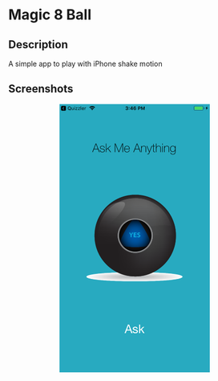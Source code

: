 
# Magic 8 Ball

## Description

A simple app to play with iPhone shake motion

## Screenshots

<p align="center">
  <img width="300" src="https://raw.githubusercontent.com/AnthonyJean/Magic8Ball/master/screenshot.png">
</p>
